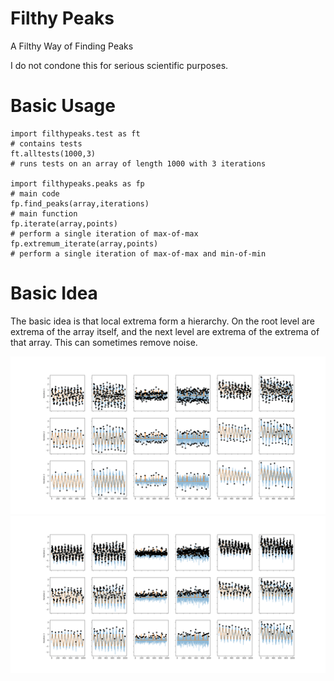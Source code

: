 # Filthy Peaks

A Filthy Way of Finding Peaks

I do not condone this for serious scientific purposes. 

# Basic Usage

    import filthypeaks.test as ft
    # contains tests    
    ft.alltests(1000,3)
    # runs tests on an array of length 1000 with 3 iterations

    import filthypeaks.peaks as fp
    # main code
    fp.find_peaks(array,iterations)
    # main function 
    fp.iterate(array,points)
    # perform a single iteration of max-of-max
    fp.extremum_iterate(array,points)
    # perform a single iteration of max-of-max and min-of-min

# Basic Idea

The basic idea is that local extrema form a hierarchy. On the root level are extrema of the array itself, and the next level are extrema of the extrema of that array. This can sometimes remove noise.

![Extremum (points) of signal (orange) with noise](extremum.png)
![Peaks (points) of signal (orange) with noise](peaks.png)